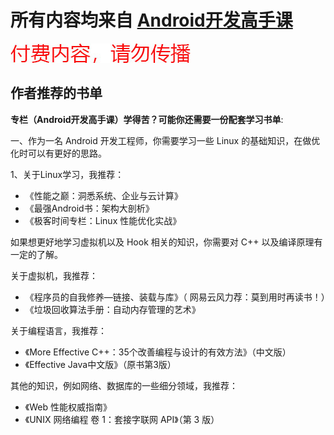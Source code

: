 # 所有内容均来自 [Android开发高手课](https://time.geekbang.org/column/intro/142)

![warning](../warning.jpg)

## 作者推荐的书单

**专栏（Android开发高手课）学得苦？可能你还需要一份配套学习书单**:

一、作为一名 Android 开发工程师，你需要学习一些 Linux 的基础知识，在做优化时可以有更好的思路。

1、关于Linux学习，我推荐：

- 《性能之巅：洞悉系统、企业与云计算》
- 《最强Android书：架构大剖析》
- 《极客时间专栏：Linux 性能优化实战》

如果想更好地学习虚拟机以及 Hook 相关的知识，你需要对 C++ 以及编译原理有一定的了解。

关于虚拟机，我推荐：

- 《程序员的自我修养—链接、装载与库》（ 网易云风力荐：莫到用时再读书！）
- 《垃圾回收算法手册：自动内存管理的艺术》

关于编程语言，我推荐：
  
- 《More Effective C++：35个改善编程与设计的有效方法》（中文版）
- 《Effective Java中文版》（原书第3版）

其他的知识，例如网络、数据库的一些细分领域，我推荐：

- 《Web 性能权威指南》
- 《UNIX 网络编程 卷 1：套接字联网 API》（第 3 版）
